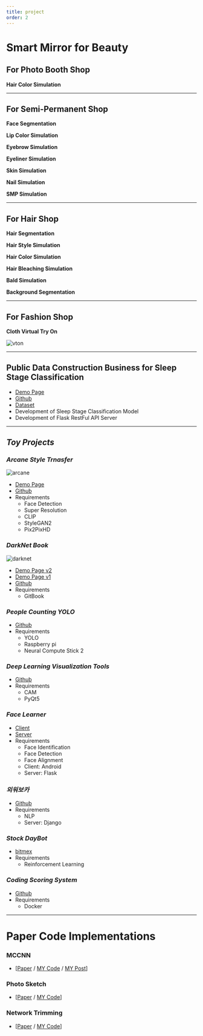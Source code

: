```yaml
---
title: project
order: 2
---
```


# Smart Mirror for Beauty

## For Photo Booth Shop

**Hair Color Simulation**

---

## For Semi-Permanent Shop

**Face Segmentation**

**Lip Color Simulation**

**Eyebrow Simulation**

**Eyeliner Simulation**

**Skin Simulation**

**Nail Simulation**

**SMP Simulation**

---

## For Hair Shop

**Hair Segmentation**

**Hair Style Simulation**

**Hair Color Simulation**

**Hair Bleaching Simulation**

**Bald Simulation**

**Background Segmentation**

---

## For Fashion Shop

**Cloth Virtual Try On**



![vton](https://github.com/jjeamin/jjeamin.github.io/raw/master/_posts/post_img/about/cloth.png)



---

## Public Data Construction Business for Sleep Stage Classification
  + [Demo Page](https://sleepai.kr/)
  + [Github](https://github.com/ai-for-sleep/sleep_stage_classification_for_image)
  + [Dataset](https://aihub.or.kr/aihubdata/data/view.do?currMenu=115&topMenu=100&aihubDataSe=realm&dataSetSn=210)
  + Development of Sleep Stage Classification Model
  + Development of Flask RestFul API Server

---

## *Toy Projects*

### *Arcane Style Trnasfer*



![arcane](https://github.com/jjeamin/jjeamin.github.io/raw/master/_posts/post_img/about/arcane.png)



- [Demo Page](https://huggingface.co/spaces/jjeamin/ArcaneStyleTransfer)
- [Github](https://github.com/jjeamin/anime_style_transfer_pytorch)
- Requirements
  - Face Detection
  - Super Resolution
  - CLIP
  - StyleGAN2
  - Pix2PixHD

### *DarkNet Book*



![darknet](https://github.com/jjeamin/jjeamin.github.io/raw/master/_posts/post_img/about/darknet.PNG)



- [Demo Page v2](https://darknet-2.gitbook.io/darknet-book-2/)
- [Demo Page v1](https://jjeamin.github.io/darknet_book/)
- [Github](https://github.com/jjeamin/darknet_book_public)
- Requirements
  - GitBook

### *People Counting YOLO*

- [Github](https://github.com/jjeamin/People_counting_yolo)
- Requirements
  - YOLO
  - Raspberry pi
  - Neural Compute Stick 2

### *Deep Learning Visualization Tools*

- [Github](https://github.com/jjeamin/DeepVisual_QTorch)
- Requirements
  - CAM
  - PyQt5

### *Face Learner*

- [Client](https://github.com/jjeamin/Learner)
- [Server](https://github.com/jjeamin/Learner_server)
- Requirements
  - Face Identification
  - Face Detection
  - Face Alignment
  - Client: Android
  - Server: Flask

### *외워보카*

- [Github](https://github.com/remindvoca/server)
- Requirements
  - NLP
  - Server: Django

### *Stock DayBot*

- [bitmex](https://github.com/jjeamin/bitmex_trader)
- Requirements
  - Reinforcement Learning

### *Coding Scoring System*

- [Github](https://github.com/ByoungJoonIm/Capstone_Design)
- Requirements
  - Docker

---

# Paper Code Implementations

### MCCNN

- [[Paper](https://www.semanticscholar.org/paper/Single-Image-Crowd-Counting-via-Multi-Column-Neural-Zhang-Zhou/2dc3b3eff8ded8914c8b536d05ee713ff0cdf3cd) / [MY Code](https://github.com/jjeamin/MCCNN) / [MY Post](https://jjeamin.github.io/paper/2019/03/08/MCNN/)]

### Photo Sketch
- [[Paper](https://arxiv.org/abs/1901.00542) / [MY Code](https://github.com/jjeamin/PhotoSketch_Pytorch)]

### Network Trimming
- [[Paper](https://arxiv.org/abs/1607.03250) / [MY Code](https://github.com/jjeamin/Network_Trimming_Pytorch)]
